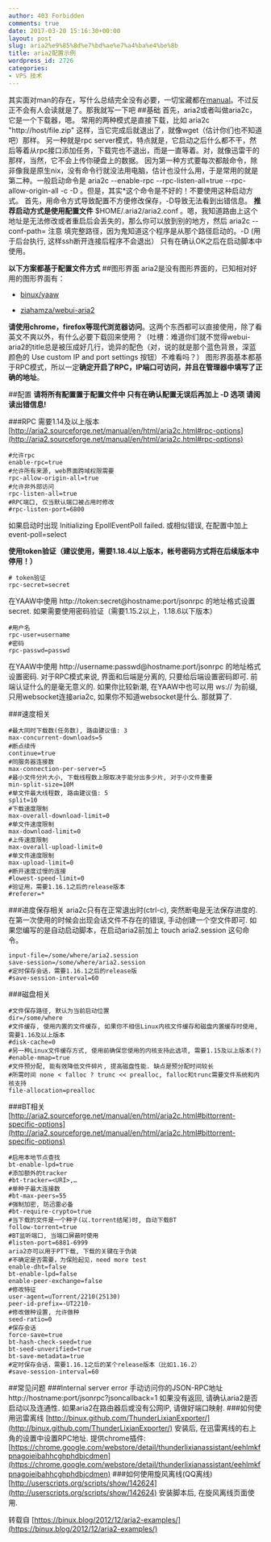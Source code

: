 ```yaml
---
author: 403 Forbidden
comments: true
date: 2017-03-20 15:16:30+00:00
layout: post
slug: aria2%e9%85%8d%e7%bd%ae%e7%a4%ba%e4%be%8b
title: aria2配置示例
wordpress_id: 2726
categories:
- VPS 技术
---
```

其实面对man的存在，写什么总结完全没有必要，一切宝藏都在[manual](http://aria2.sourceforge.net/manual/en/html/aria2c.html)。不过反正不会有人会读就是了。那我就写一下吧
##基础
首先，aria2或者叫做aria2c，它是一个下载器，嗯。
常用的两种模式是直接下载，比如 aria2c "http://host/file.zip" 这样，当它完成后就退出了，就像wget（估计你们也不知道吧）那样。
另一种就是rpc server模式，特点就是，它启动之后什么都不干，然后等着从rpc接口添加任务，下载完也不退出，而是一直等着。对，就像迅雷干的那样，当然，它不会上传你硬盘上的数据。
因为第一种方式要每次都敲命令，除非像我是原生nix，没有命令行就没法用电脑，估计也没什么用，于是常用的就是第二种。一般启动命令是 aria2c --enable-rpc --rpc-listen-all=true --rpc-allow-origin-all -c -D 。但是，其实*这个命令是不好的！不要使用这种启动方式。
首先，用命令方式导致配置不方便修改保存，-D导致无法看到出错信息。
**推荐启动方式是使用配置文件** $HOME/.aria2/aria2.conf 。嗯，我知道路由上这个地址是无法修改或者重启后会丢失的，那么你可以放到别的地方，然后 aria2c --conf-path= 注意  填完整路径，因为鬼知道这个程序是从那个路径启动的。-D (用于后台执行, 这样ssh断开连接后程序不会退出） 只有在确认OK之后在启动脚本中使用。

**以下方案都基于配置文件方式**
##图形界面
aria2是没有图形界面的，已知相对好用的图形界面有：




    
  * [binux/yaaw](https://github.com/binux/yaaw)

    
  * [ziahamza/webui-aria2](https://github.com/ziahamza/webui-aria2)



**请使用chrome，firefox等现代浏览器访问**。这两个东西都可以直接使用，除了看英文不爽以外，有什么必要下载回来使用？（吐槽：难道你们就不觉得webui-aria2的title总是被压成好几行，诡异的配色（对，说的就是那个蓝色背景，深蓝颜色的 Use custom IP and port settings 按钮）不难看吗？）
图形界面基本都基于RPC模式，所以一定**确定开启了RPC，IP端口可访问，并且在管理器中填写了正确的地址**。

##配置
**请将所有配置置于配置文件中
只有在确认配置无误后再加上 -D 选项
请阅读出错信息!**

###RPC
需要1.14及以上版本
[http://aria2.sourceforge.net/manual/en/html/aria2c.html#rpc-options](http://aria2.sourceforge.net/manual/en/html/aria2c.html#rpc-options)
```
#允许rpc
enable-rpc=true
#允许所有来源, web界面跨域权限需要
rpc-allow-origin-all=true
#允许非外部访问
rpc-listen-all=true
#RPC端口, 仅当默认端口被占用时修改
#rpc-listen-port=6800
```

如果启动时出现 Initializing EpollEventPoll failed. 或相似错误, 在配置中加上 event-poll=select

**使用token验证（建议使用，需要1.18.4以上版本，帐号密码方式将在后续版本中停用！）**
```
# token验证
rpc-secret=secret
```

在YAAW中使用 http://token:secret@hostname:port/jsonrpc 的地址格式设置secret.
如果需要使用密码验证（需要1.15.2以上，1.18.6以下版本）
```
#用户名
rpc-user=username
#密码
rpc-passwd=passwd
```

在YAAW中使用 http://username:passwd@hostname:port/jsonrpc 的地址格式设置密码.
对于RPC模式来说, 界面和后端是分离的, 只要给后端设置密码即可. 前端认证什么的是毫无意义的.
如果你比较新潮, 在YAAW中也可以用 ws:// 为前缀,只用websocket连接aria2c, 如果你不知道websocket是什么. 那就算了.

###速度相关
```
#最大同时下载数(任务数), 路由建议值: 3
max-concurrent-downloads=5
#断点续传
continue=true
#同服务器连接数
max-connection-per-server=5
#最小文件分片大小, 下载线程数上限取决于能分出多少片, 对于小文件重要
min-split-size=10M
#单文件最大线程数, 路由建议值: 5
split=10
#下载速度限制
max-overall-download-limit=0
#单文件速度限制
max-download-limit=0
#上传速度限制
max-overall-upload-limit=0
#单文件速度限制
max-upload-limit=0
#断开速度过慢的连接
#lowest-speed-limit=0
#验证用，需要1.16.1之后的release版本
#referer=*
```


###进度保存相关
aria2c只有在正常退出时(ctrl-c), 突然断电是无法保存进度的. 在第一次使用的时候会出现会话文件不存在的错误, 手动创建一个空文件即可. 如果您编写的是自动启动脚本，在启动aria2前加上 touch aria2.session 这句命令。
```
input-file=/some/where/aria2.session
save-session=/some/where/aria2.session
#定时保存会话，需要1.16.1之后的release版
#save-session-interval=60
```


###磁盘相关
```
#文件保存路径, 默认为当前启动位置
dir=/some/where
#文件缓存, 使用内置的文件缓存, 如果你不相信Linux内核文件缓存和磁盘内置缓存时使用, 需要1.16及以上版本
#disk-cache=0
#另一种Linux文件缓存方式, 使用前确保您使用的内核支持此选项, 需要1.15及以上版本(?)
#enable-mmap=true
#文件预分配, 能有效降低文件碎片, 提高磁盘性能. 缺点是预分配时间较长
#所需时间 none < falloc ? trunc << prealloc, falloc和trunc需要文件系统和内核支持
file-allocation=prealloc
```


###BT相关
[http://aria2.sourceforge.net/manual/en/html/aria2c.html#bittorrent-specific-options](http://aria2.sourceforge.net/manual/en/html/aria2c.html#bittorrent-specific-options)
```
#启用本地节点查找
bt-enable-lpd=true
#添加额外的tracker
#bt-tracker=<URI>,…
#单种子最大连接数
#bt-max-peers=55
#强制加密, 防迅雷必备
#bt-require-crypto=true
#当下载的文件是一个种子(以.torrent结尾)时, 自动下载BT
follow-torrent=true
#BT监听端口, 当端口屏蔽时使用
#listen-port=6881-6999
aria2亦可以用于PT下载, 下载的关键在于伪装
#不确定是否需要，为保险起见，need more test
enable-dht=false
bt-enable-lpd=false
enable-peer-exchange=false
#修改特征
user-agent=uTorrent/2210(25130)
peer-id-prefix=-UT2210-
#修改做种设置, 允许做种
seed-ratio=0
#保存会话
force-save=true
bt-hash-check-seed=true
bt-seed-unverified=true
bt-save-metadata=true
#定时保存会话，需要1.16.1之后的某个release版本（比如1.16.2）
#save-session-interval=60
```


##常见问题
###Internal server error
手动访问你的JSON-RPC地址 http://hostname:port/jsonrpc?jsoncallback=1 如果没有返回, 请确认aria2是否启动以及连通性. 如果aria2在路由器后或没有公网IP, 请做好端口映射.
###如何使用迅雷离线
[http://binux.github.com/ThunderLixianExporter/](http://binux.github.com/ThunderLixianExporter/)
安装后, 在迅雷离线的右上角的设置中设置RPC地址.
提供chrome插件: [https://chrome.google.com/webstore/detail/thunderlixianassistant/eehlmkfpnagoieibahhcghphdbjcdmen](https://chrome.google.com/webstore/detail/thunderlixianassistant/eehlmkfpnagoieibahhcghphdbjcdmen)
###如何使用旋风离线(QQ离线)
[http://userscripts.org/scripts/show/142624](http://userscripts.org/scripts/show/142624)
安装脚本后, 在旋风离线页面使用.

转载自 [https://binux.blog/2012/12/aria2-examples/](https://binux.blog/2012/12/aria2-examples/)
